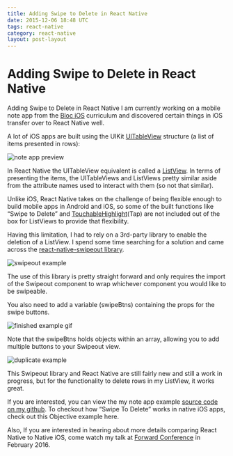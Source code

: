 ```yaml
---
title: Adding Swipe to Delete in React Native
date: 2015-12-06 18:48 UTC
tags: react-native
category: react-native
layout: post-layout
---
```

# Adding Swipe to Delete in React Native

Adding Swipe to Delete in React Native I am currently working on a mobile note app from the [Bloc iOS](https://www.bloc.io/ios-bootcamp) curriculum and  discovered certain things in iOS transfer over to React Native well.

A lot of iOS apps are built using the UIKit [UITableView](https://developer.apple.com/library/ios/documentation/UIKit/Reference/UITableView_Class/) structure (a list of items presented in rows):

![note app preview](http://i.imgur.com/8BzFCMTl.jpg)

In React Native the UITableView equivalent is called a [ListView](https://facebook.github.io/react-native/docs/listview.html). In terms of presenting the items, the UITableViews and ListViews pretty similar aside from the attribute names used to interact with them (so not that similar).

Unlike iOS, React Native takes on the challenge of being flexible enough to build mobile apps in Android and iOS, so some of the built functions like “Swipe to Delete” and [TouchableHighlight](https://facebook.github.io/react-native/docs/touchablehighlight.html)(Tap) are not included out of the box for ListViews to provide that flexibility.

<script src="https://gist.github.com/bdougie/8c9760ae1c2c792354e1.js"></script>

Having this limitation, I had to rely on a 3rd-party library to enable the deletion of a ListView. I spend some time searching for a solution and came across the [react-native-swipeout library](https://github.com/dancormier/react-native-swipeout). 

![swipeout example](http://i.imgur.com/j2GGAki.gif)

The use of this library is pretty straight forward and only requires the import of the Swipeout component to wrap whichever component you would like to be swipeable.

<script src="https://gist.github.com/bdougie/1d22bf219044944f413a.js"></script>

You also need to add a variable (swipeBtns) containing the props for the swipe buttons.

![finished example gif](http://i.imgur.com/jXIhYNk.gif)

Note that the swipeBtns holds objects within an array, allowing you to add multiple buttons to your Swipeout view. 

<script src="https://gist.github.com/bdougie/3194b635ebac34e2beef.js"></script>

![duplicate example](http://i.imgur.com/VbgjJ7Sl.png)

This Swipeout library and React Native are still fairly new and still a work in progress, but for the functionality to delete rows in my ListView, it works great.

If you are interested, you can view the my note app example [source code on my github](https://github.com/bdougie/BlackNotes). To checkout how “Swipe To Delete” works in native iOS apps, check out this Objective example here.

Also, If you are interested in hearing about more details comparing React Native to Native iOS, come watch my talk at [Forward Conference](http://forwardjs.com/summit) in February 2016.
